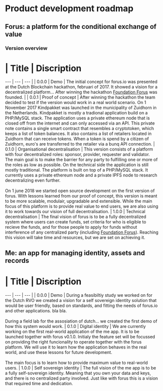 # Product development roadmap

## Forus: a platform for the conditional exchange of value

### Version overview

 # | Title | Discription
--- | --- | --- |
| 0.0.0 | Demo | The initial concept for forus.io was presented at the Dutch Blockchain hackathon, februari of 2017. It showed a vision for a decentralized platform... After winning the hackathon [Foundation Forus](\../readme/foundation/README.md) was founded. |
| 0.0.1 | Proof of concept | After winning the hackathon the team decided to test if the version would work in a real world scenario. On 1 November 2017 Kindpakket was launched in the municipality of Zuidhorn in the Netherlands. Kindpakket is mostly a tradional application build on a PHP/MySQL stack. The application uses a private ethereum node that is closed off from the internet and can only accessed via an API. This private note contains a single smart contract that resembles a cryptotoken, which keeps a list of token balances. It also contains a list of retailers located in Zuidhorn that can receive tokens. When a token is spend by a citizen of Zuidhorn, euro's are transferred to the retailer via a bunq API connection.
| 0.1.0 | Organisational decentralisation | This version consists of a platform with four decentralized roles: sponsor, provider, requester and validator. The main goal is to make the barrier for any party to fulfilling one or more of the roles as low as possible. On the technical side the application is still mostly traditional. The platform is built on top of a PHP/MySQL stack. It currently uses a private ethereum node and a private IPFS node to research decentralizing even further. <br><br> On 1 june 2018 we started open source development on the first version of forus. With lessons learned from our proof of concept, this version is meant to be more scalable, modulair, upgradable and extensible. While the main focus of this platform is to provide real value to end users, we are also using it to work towards our vision of full decentralisation. 
| 1.0.0 | Technical decentralisation | The final vision of forus is to be a fully decentralized system where users can create funds, set criteria for who is eligible to recieve the funds, and for those people to apply for funds without interference of any centralized party (including [Foundation Forus](\../readme/foundation/README.md)). Reaching this vision will take time and resources, but we are set on achieving it.


## Me: an app for managing identity, assets and records  

 # | Title | Discription
--- | --- | --- |
| 0.0.0 | Demo | During a feasibiltiy study we worked on for the Dutch RVO we created a vision for a self sovereign identity solution that would be user friendly, based on standards, and fitting the needs of forus.io and other applications. bla bla. <br> <br> During a field lab for the assosiation of dutch... we created the first demo of how this system would work.
| 0.1.0 | Digital identity | We are currently working on the first real-world application of the me app. It is to be launched together with forus v0.1.0. Initialy the feature set will be focussed on providing the right funcionality to operate together with the forus platform. We will use it to learn how the application behaves in the real world, and use these lessons for future development. <br><br> The main focus is to learn how to provide maximum value to real-world users.
| 1.0.0 | Self sovereign identity | The full vision of the me app is to be a fully self-sovereign identity. Meaning that you own your data and keys, and there is no centralized party involved. Just like with forus this is a vision that required time and dedication.